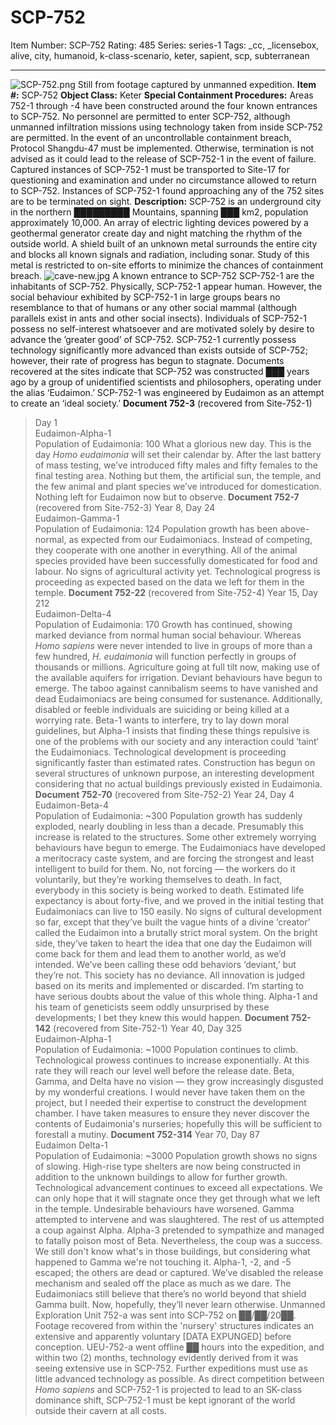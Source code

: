 # SCP-752
Item Number: SCP-752
Rating: 485
Series: series-1
Tags: _cc, _licensebox, alive, city, humanoid, k-class-scenario, keter, sapient, scp, subterranean

---

![SCP-752.png](https://scp-wiki.wdfiles.com/local--files/scp-752/SCP-752.png)
Still from footage captured by unmanned expedition.
**Item #:** SCP-752
**Object Class:** Keter
**Special Containment Procedures:** Areas 752-1 through -4 have been constructed around the four known entrances to SCP-752. No personnel are permitted to enter SCP-752, although unmanned infiltration missions using technology taken from inside SCP-752 are permitted. In the event of an uncontrollable containment breach, Protocol Shangdu-47 must be implemented. Otherwise, termination is not advised as it could lead to the release of SCP-752-1 in the event of failure.
Captured instances of SCP-752-1 must be transported to Site-17 for questioning and examination and under no circumstance allowed to return to SCP-752. Instances of SCP-752-1 found approaching any of the 752 sites are to be terminated on sight.
**Description:** SCP-752 is an underground city in the northern █████████ Mountains, spanning ███ km2, population approximately 10,000. An array of electric lighting devices powered by a geothermal generator create day and night matching the rhythm of the outside world. A shield built of an unknown metal surrounds the entire city and blocks all known signals and radiation, including sonar. Study of this metal is restricted to on-site efforts to minimize the chances of containment breach.
![cave-new.jpg](https://scp-wiki.wdfiles.com/local--files/scp-752/cave-new.jpg)
A known entrance to SCP-752
SCP-752-1 are the inhabitants of SCP-752. Physically, SCP-752-1 appear human. However, the social behaviour exhibited by SCP-752-1 in large groups bears no resemblance to that of humans or any other social mammal (although parallels exist in ants and other social insects). Individuals of SCP-752-1 possess no self-interest whatsoever and are motivated solely by desire to advance the ’greater good’ of SCP-752. SCP-752-1 currently possess technology significantly more advanced than exists outside of SCP-752; however, their rate of progress has begun to stagnate.
Documents recovered at the sites indicate that SCP-752 was constructed ███ years ago by a group of unidentified scientists and philosophers, operating under the alias ‘Eudaimon.’ SCP-752-1 was engineered by Eudaimon as an attempt to create an ‘ideal society.’
**Document 752-3** (recovered from Site-752-1)
> Day 1  
>  Eudaimon-Alpha-1  
>  Population of Eudaimonia: 100
> What a glorious new day. This is the day _Homo eudaimonia_ will set their calendar by. After the last battery of mass testing, we’ve introduced fifty males and fifty females to the final testing area. Nothing but them, the artificial sun, the temple, and the few animal and plant species we’ve introduced for domestication.
> Nothing left for Eudaimon now but to observe.
**Document 752-7** (recovered from Site-752-3)
> Year 8, Day 24  
>  Eudaimon-Gamma-1  
>  Population of Eudaimonia: 124
> Population growth has been above-normal, as expected from our Eudaimoniacs. Instead of competing, they cooperate with one another in everything. All of the animal species provided have been successfully domesticated for food and labour. No signs of agricultural activity yet. Technological progress is proceeding as expected based on the data we left for them in the temple.
**Document 752-22** (recovered from Site-752-4)
> Year 15, Day 212  
>  Eudaimon-Delta-4  
>  Population of Eudaimonia: 170
> Growth has continued, showing marked deviance from normal human social behaviour. Whereas _Homo sapiens_ were never intended to live in groups of more than a few hundred, _H. eudaimonia_ will function perfectly in groups of thousands or millions. Agriculture going at full tilt now, making use of the available aquifers for irrigation.
> Deviant behaviours have begun to emerge. The taboo against cannibalism seems to have vanished and dead Eudaimoniacs are being consumed for sustenance. Additionally, disabled or feeble individuals are suiciding or being killed at a worrying rate. Beta-1 wants to interfere, try to lay down moral guidelines, but Alpha-1 insists that finding these things repulsive is one of the problems with our society and any interaction could ‘taint‘ the Eudaimoniacs.
> Technological development is proceeding significantly faster than estimated rates. Construction has begun on several structures of unknown purpose, an interesting development considering that no actual buildings previously existed in Eudaimonia.
**Document 752-70** (recovered from Site-752-2)
> Year 24, Day 4  
>  Eudaimon-Beta-4  
>  Population of Eudaimonia: ~300
> Population growth has suddenly exploded, nearly doubling in less than a decade. Presumably this increase is related to the structures.
> Some other extremely worrying behaviours have begun to emerge. The Eudaimoniacs have developed a meritocracy caste system, and are forcing the strongest and least intelligent to build for them. No, not forcing — the workers do it voluntarily, but they’re working themselves to death. In fact, everybody in this society is being worked to death. Estimated life expectancy is about forty-five, and we proved in the initial testing that Eudaimoniacs can live to 150 easily. No signs of cultural development so far, except that they’ve built the vague hints of a divine ‘creator’ called the Eudaimon into a brutally strict moral system. On the bright side, they’ve taken to heart the idea that one day the Eudaimon will come back for them and lead them to another world, as we’d intended.
> We’ve been calling these odd behaviors ‘deviant,’ but they’re not. This society has no deviance. All innovation is judged based on its merits and implemented or discarded. I’m starting to have serious doubts about the value of this whole thing. Alpha-1 and his team of geneticists seem oddly unsurprised by these developments; I bet they knew this would happen.
**Document 752-142** (recovered from Site-752-1)
> Year 40, Day 325  
>  Eudaimon-Alpha-1  
>  Population of Eudaimonia: ~1000
> Population continues to climb. Technological prowess continues to increase exponentially. At this rate they will reach our level well before the release date.
> Beta, Gamma, and Delta have no vision — they grow increasingly disgusted by my wonderful creations. I would never have taken them on the project, but I needed their expertise to construct the development chamber. I have taken measures to ensure they never discover the contents of Eudaimonia's nurseries; hopefully this will be sufficient to forestall a mutiny.
**Document 752-314**
> Year 70, Day 87  
>  Eudaimon Delta-1  
>  Population of Eudaimonia: ~3000
> Population growth shows no signs of slowing. High-rise type shelters are now being constructed in addition to the unknown buildings to allow for further growth. Technological advancement continues to exceed all expectations. We can only hope that it will stagnate once they get through what we left in the temple. Undesirable behaviours have worsened. Gamma attempted to intervene and was slaughtered. The rest of us attempted a coup against Alpha. Alpha-3 pretended to sympathize and managed to fatally poison most of Beta.
> Nevertheless, the coup was a success. We still don't know what's in those buildings, but considering what happened to Gamma we're not touching it. Alpha-1, -2, and -5 escaped; the others are dead or captured. We’ve disabled the release mechanism and sealed off the place as much as we dare. The Eudaimoniacs still believe that there’s no world beyond that shield Gamma built. Now, hopefully, they’ll never learn otherwise.
Unmanned Exploration Unit 752-a was sent into SCP-752 on ██/██/20██. Footage recovered from within the 'nursery' structures indicates an extensive and apparently voluntary [DATA EXPUNGED] before conception. UEU-752-a went offline ██ hours into the expedition, and within two (2) months, technology evidently derived from it was seeing extensive use in SCP-752. Further expeditions must use as little advanced technology as possible.
As direct competition between _Homo sapiens_ and SCP-752-1 is projected to lead to an SK-class dominance shift, SCP-752-1 must be kept ignorant of the world outside their cavern at all costs.